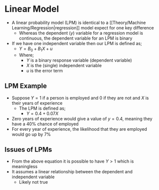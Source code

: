 # Linear Model

* A linear probability model (LPM) is identical to a [[Theory/Machine Learning/Regression|regression]] model expect for one key difference
	* Whereas the dependent ($y$) variable for a regression model is continuous, the dependent variable for an LPM is binary
* If we have one independent variable then our LPM is defined as;
	* $Y = B_0 + B_1X + u$
	* Where;
		* $Y$ is a binary response variable (dependent variable)
		* $X$ is the (single) independent variable
		* $u$ is the error term

## LPM Example
* Suppose $Y=1$ if a person is employed and 0 if they are not and $X$ is their years of experience
	* The LPM is defined as;
		* $Y = 0.4 + 0.07X$
* Zero years of experience would give a value of $y = 0.4$, meaning they have a 40% chance of employed
* For every year of experience, the likelihood that they are employed would go up by 7%

## Issues of LPMs
* From the above equation it is possible to have $Y > 1$ which is meaningless
* It assumes a linear relationship between the dependent and independent variable
	* Likely not true
